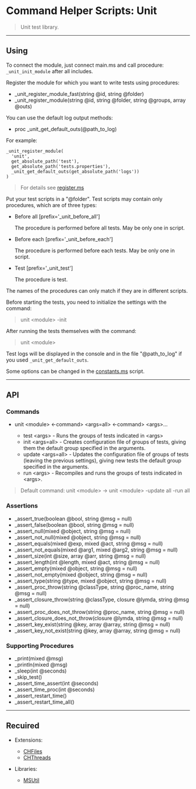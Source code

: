 # Command Helper Scripts: Unit

>Unit test library.

***

## Using

To connect the module, just connect main.ms and call procedure: ``_unit_init_module`` after all includes.

Register the module for which you want to write tests using procedures:

- _unit_register_module_fast(string @id, string @folder)
- _unit_register_module(string @id, string @folder, string @groups, array @outs)

You can use the default log output methods:

- proc _unit_get_default_outs(@path_to_log)

For example:

```ms
_unit_register_module(
  'unit',
  get_absolute_path('test'),
  get_absolute_path('tests.properties'),
  _unit_get_default_outs(get_absolute_path('logs'))
)
```

>For details see [register.ms](register.ms)

Put your test scripts in a "@folder". Test scripts may contain only procedures, which are of three types:

- Before all [prefix='_unit_before_all']

  The procedure is performed before all tests. May be only one in script.

- Before each [prefix='_unit_before_each']

  The procedure is performed before each tests. May be only one in script.

- Test [prefix='_unit_test']

  The procedure is test.

The names of the procedures can only match if they are in different scripts.

Before starting the tests, you need to initialize the settings with the command:

>unit \<module\> -init

After running the tests themselves with the command:

>unit \<module\>

Test logs will be displayed in the console and in the file "@path_to_log" if you used ```_unit_get_default_outs```.

Some options can be changed in the [constants.ms](constants.ms) script.

***

## API

### Commands

- unit \<module\> <-command> \<args=all\> <-command> \<args\>...

  - test \<args\> - Runs the groups of tests indicated in \<args\>
  - init \<args=all\> - Creates configuration file of groups of tests, giving them the default group specified in the arguments.
  - update \<args=all\> - Updates the configuration file of groups of tests (leaving the previous settings), giving new tests the default group specified in the arguments.
  - run \<args\> - Recompiles and runs the groups of tests indicated in \<args\>.

> Default command: unit \<module\> -> unit \<module\> -update all -run all

### Assertions

- _assert_true(boolean @bool, string @msg = null)
- _assert_false(boolean @bool, string @msg = null)
- _assert_null(mixed @object, string @msg = null)
- _assert_not_null(mixed @object, string @msg = null)
- _assert_equals(mixed @exp, mixed @act, string @msg = null)
- _assert_not_equals(mixed @arg1, mixed @arg2, string @msg = null)
- _assert_size(int @size, array @arr, string @msg = null)
- _assert_length(int @length, mixed @act, string @msg = null)
- _assert_empty(mixed @object, string @msg = null)
- _assert_not_empty(mixed @object, string @msg = null)
- _assert_type(string @type, mixed @object, string @msg = null)
- _assert_proc_throw(string @classType, string @proc_name, string @msg = null)
- _assert_closure_throw(string @classType, closure @lymda, string @msg = null)
- _assert_proc_does_not_throw(string @proc_name, string @msg = null)
- _assert_closure_does_not_throw(closure @lymda, string @msg = null)
- _assert_key_exist(string @key, array @array, string @msg = null)
- _assert_key_not_exist(string @key, array @array, string @msg = null)

### Supporting Procedures

- _print(mixed @msg)
- _println(mixed @msg)
- _sleep(int @seconds)
- _skip_test()
- _assert_time_assert(int @seconds)
- _assert_time_proc(int @seconds)
- _assert_restart_time()
- _assert_restart_time_all()

***

## Recuired

- Extensions:
  - [CHFiles](https://letsbuild.net/jenkins/job/CHFiles/)
  - [CHThreads](https://github.com/Community-Cadabra-Project/CHThreads)

- Libraries:
  - [MSUtil](https://github.com/Community-Cadabra-Project/MSUtil)
